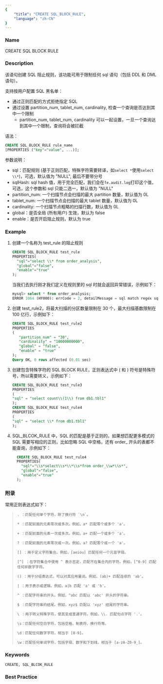 ```yaml
---
{
    "title": "CREATE SQL_BLOCK_RULE",
    "language": "zh-CN"
}
---
```


<!--
Licensed to the Apache Software Foundation (ASF) under one
or more contributor license agreements.  See the NOTICE file
distributed with this work for additional information
regarding copyright ownership.  The ASF licenses this file
to you under the Apache License, Version 2.0 (the
"License"); you may not use this file except in compliance
with the License.  You may obtain a copy of the License at

  http://www.apache.org/licenses/LICENSE-2.0

Unless required by applicable law or agreed to in writing,
software distributed under the License is distributed on an
"AS IS" BASIS, WITHOUT WARRANTIES OR CONDITIONS OF ANY
KIND, either express or implied.  See the License for the
specific language governing permissions and limitations
under the License.
-->



### Name

CREATE SQL BLOCK RULE

### Description

该语句创建 SQL 阻止规则，该功能可用于限制任何 sql 语句（包括 DDL 和 DML 语句）。

支持按用户配置 SQL 黑名单：

- 通过正则匹配的方式拒绝指定 SQL
- 通过设置 partition_num, tablet_num, cardinality, 检查一个查询是否达到其中一个限制
  - partition_num, tablet_num, cardinality 可以一起设置，一旦一个查询达到其中一个限制，查询将会被拦截

语法：

```sql
CREATE SQL_BLOCK_RULE rule_name 
[PROPERTIES ("key"="value", ...)];
```

参数说明：

- sql：匹配规则 (基于正则匹配，特殊字符需要转译，如`select *`使用`select \\*`)，可选，默认值为 "NULL", 最后不要带分号
- sqlHash: sql hash 值，用于完全匹配，我们会在`fe.audit.log`打印这个值，可选，这个参数和 sql 只能二选一，默认值为 "NULL"
- partition_num: 一个扫描节点会扫描的最大 partition 数量，默认值为 0L
- tablet_num: 一个扫描节点会扫描的最大 tablet 数量，默认值为 0L
- cardinality: 一个扫描节点粗略的扫描行数，默认值为 0L
- global：是否全局 (所有用户) 生效，默认为 false
- enable：是否开启阻止规则，默认为 true

### Example

1. 创建一个名称为 test_rule 的阻止规则

     ```sql
     CREATE SQL_BLOCK_RULE test_rule 
     PROPERTIES(
       "sql"="select \\* from order_analysis",
       "global"="false",
       "enable"="true"
     );
     ```
    当我们去执行刚才我们定义在规则里的 sql 时就会返回异常错误，示例如下：

     ```sql
     mysql> select * from order_analysis;
     ERROR 1064 (HY000): errCode = 2, detailMessage = sql match regex sql block rule: order_analysis_rule
     ```

2. 创建 test_rule2，将最大扫描的分区数量限制在 30 个，最大扫描基数限制在 100 亿行，示例如下：

    ```sql
    CREATE SQL_BLOCK_RULE test_rule2 
    PROPERTIES
    (
       "partition_num" = "30",
       "cardinality" = "10000000000",
       "global" = "false",
       "enable" = "true"
    );
   Query OK, 0 rows affected (0.01 sec)
   ```
   
3. 创建包含特殊字符的 SQL BLOCK RULE，正则表达式中 ( 和 ) 符号是特殊符号，所以需要转义，示例如下：

    ```sql
    CREATE SQL_BLOCK_RULE test_rule3
    PROPERTIES
    ( 
    "sql" = "select count\\(1\\) from db1.tbl1"
    );
    CREATE SQL_BLOCK_RULE test_rule4
    PROPERTIES
    ( 
    "sql" = "select \\* from db1.tbl1"
    );
    ```
   
4. SQL_BLCOK_RULE 中，SQL 的匹配是基于正则的，如果想匹配更多模式的 SQL 需要写相应的正则，比如忽略 SQL
中空格，还有 order_ 开头的表都不能查询，示例如下：

   ```sql
     CREATE SQL_BLOCK_RULE test_rule4 
     PROPERTIES(
       "sql"="\\s*select\\s*\\*\\s*from order_\\w*\\s*",
       "global"="false",
       "enable"="true"
     );
   ```

### 附录
常用正则表达式如下：

>     . ：匹配任何单个字符，除了换行符 `\n`。
> 
>     * ：匹配前面的元素零次或多次。例如，a* 匹配零个或多个 'a'。
>
>     + ：匹配前面的元素一次或多次。例如，a+ 匹配一个或多个 'a'。
>
>     ? ：匹配前面的元素零次或一次。例如，a? 匹配零个或一个 'a'。
>
>     [] ：用于定义字符集合。例如，[aeiou] 匹配任何一个元音字母。
>
>     [^] ：在字符集合中使用 ^ 表示否定，匹配不在集合内的字符。例如，[^0-9] 匹配任何非数字字符。
>
>     () ：用于分组表达式，可以对其应用量词。例如，(ab)+ 匹配连续的 'ab'。
>
>     | ：用于表示或逻辑。例如，a|b 匹配 'a' 或 'b'。
>
>     ^ ：匹配字符串的开头。例如，^abc 匹配以 'abc' 开头的字符串。
>
>     $ ：匹配字符串的结尾。例如，xyz$ 匹配以 'xyz' 结尾的字符串。
>
>     \ ：用于转义特殊字符，使其变成普通字符。例如，\\. 匹配句点字符 '.'。
>
>     \s：匹配任何空白字符，包括空格、制表符、换行符等。
>
>     \d：匹配任何数字字符，相当于 [0-9]。
>
>     \w：匹配任何单词字符，包括字母、数字和下划线，相当于 [a-zA-Z0-9_]。

### Keywords

```text
CREATE, SQL_BLCOK_RULE
```

### Best Practice


